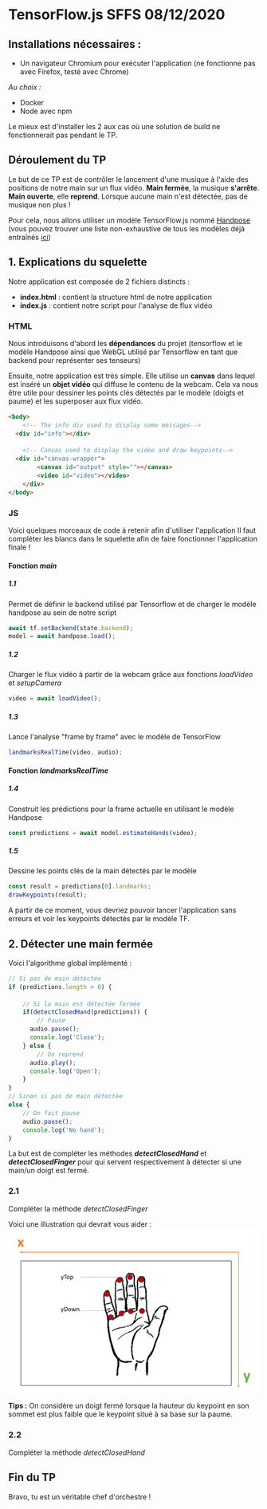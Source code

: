 # TensorFlow.js SFFS 08/12/2020

## Installations nécessaires :

- Un navigateur Chromium pour exécuter l'application (ne fonctionne pas avec Firefox, testé avec Chrome)

*Au choix :*
- Docker
- Node avec npm

Le mieux est d'installer les 2 aux cas où une solution de build ne fonctionnerait pas pendant le TP.

## Déroulement du TP

Le but de ce TP est de contrôler le lancement d'une musique à l'aide des positions de notre main sur un flux vidéo. **Main fermée**, la musique **s'arrête**. **Main ouverte**, elle **reprend**. Lorsque aucune main n'est détectée, pas de musique non plus !

Pour cela, nous allons utiliser un modèle TensorFlow.js nommé [Handpose](https://github.com/tensorflow/tfjs-models/tree/master/handpose) (vous pouvez trouver une liste non-exhaustive de tous les modèles déjà entraînés [ici](https://www.tensorflow.org/js/models?hl=fr))

## 1. Explications du squelette

Notre application est composée de 2 fichiers distincts :

- **index.html** : contient la structure html de notre application
- **index.js** : contient notre script pour l'analyse de flux vidéo

### HTML

Nous introduisons d'abord les **dépendances** du projet (tensorflow et le modèle Handpose ainsi que WebGL utilisé par Tensorflow en tant que backend pour représenter ses tenseurs)

Ensuite, notre application est très simple. Elle utilise un **canvas** dans lequel est inséré un **objet vidéo** qui diffuse le contenu de la webcam. Cela va nous être utile pour dessiner les points clés détectés par le modèle (doigts et paume) et les superposer aux flux vidéo.

```html
<body>  
    <!-- The info div used to display some messages-->  
  <div id="info"></div>  
  
    <!-- Canvas used to display the video and draw keypoints-->  
  <div id="canvas-wrapper">  
        <canvas id="output" style=""></canvas>  
        <video id="video"></video>
    </div>  
</body>
```

### JS

Voici quelques morceaux de code à retenir afin d'utiliser l'application
Il faut compléter les blancs dans le squelette afin de faire fonctionner l'application finale !

#### Fonction *main*

##### 1.1
Permet de définir le backend utilisé par Tensorflow et de charger le modèle handpose au sein de notre script
```js
await tf.setBackend(state.backend);  
model = await handpose.load();
```

##### 1.2
Charger le flux vidéo à partir de la webcam grâce aux fonctions *loadVideo* et *setupCamera*
```js
video = await loadVideo();
```

##### 1.3
Lance l'analyse "frame by frame" avec le modèle de TensorFlow
```js
landmarksRealTime(video, audio);
```

#### Fonction *landmarksRealTime*

##### 1.4
Construit les prédictions pour la frame actuelle en utilisant le modèle Handpose
```js
const predictions = await model.estimateHands(video);
```

##### 1.5
Dessine les points clés de la main détectés par le modèle
```js
const result = predictions[0].landmarks;  
drawKeypoints(result);
```

A partir de ce moment, vous devriez pouvoir lancer l'application sans erreurs et voir les keypoints détectés par le modèle TF.

## 2. Détecter une main fermée

Voici l'algorithme global implémenté :
```js
// Si pas de main détectée
if (predictions.length > 0) {

	// Si la main est détectée fermée
	if(detectClosedHand(predictions)) {  
		// Pause
	  audio.pause();
	  console.log('Close');  
	} else {  
		// On reprend
	  audio.play();  
	  console.log('Open');  
	}
}
// Sinon si pas de main détectée
else {
	// On fait pause
	audio.pause();  
	console.log('No hand');
}
```

La but est de compléter les méthodes ***detectClosedHand***  et ***detectClosedFinger*** pour qui servent respectivement à détecter si une main/un doigt est fermé.

### 2.1
Compléter la méthode *detectClosedFinger*

Voici une illustration qui devrait vous aider :
![image](./Hand_instructions.png)

**Tips :**
On considère un doigt fermé lorsque la hauteur du keypoint en son sommet est plus faible que le keypoint situé à sa base sur la paume.

### 2.2
Compléter la méthode *detectClosedHand*

## Fin du TP
Bravo, tu est un véritable chef d'orchestre !